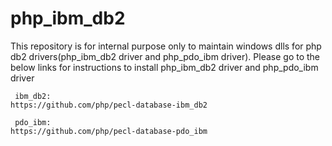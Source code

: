 # php_ibm_db2
This repository is for internal purpose only to maintain windows dlls for php db2 drivers(php_ibm_db2 driver and php_pdo_ibm driver). Please go to the below links for instructions to install php_ibm_db2 driver and php_pdo_ibm driver
```
 ibm_db2:
https://github.com/php/pecl-database-ibm_db2

 pdo_ibm:
https://github.com/php/pecl-database-pdo_ibm
```
